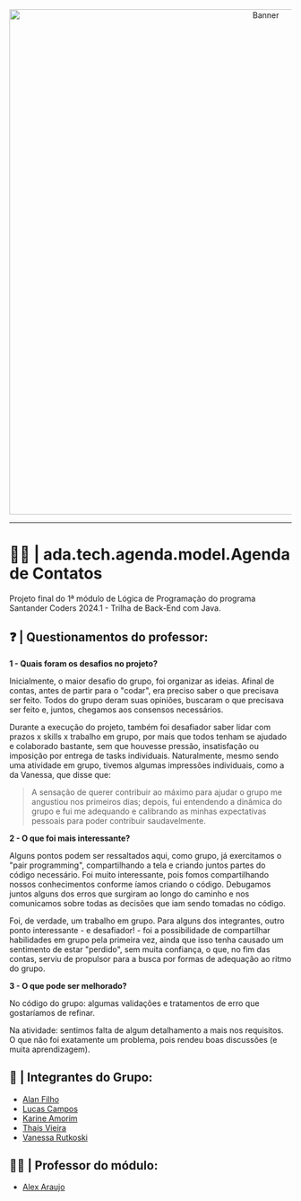 <div align="center">
 <img src="https://cdn.discordapp.com/attachments/1225623617371635745/1277702992346218547/WhatsApp_Image_2024-08-26_at_15.54.39.jpeg?ex=66ce2123&is=66cccfa3&hm=53e5ac1b9220a731b380e8364f55611422e9590936269c43bdeb315bb90c0690&" alt="Banner" width="900"/> 
</div>

---

# 🧑‍💻 | **ada.tech.agenda.model.Agenda de Contatos**

Projeto final do 1ª módulo de Lógica de Programação do programa Santander Coders 2024.1 - Trilha de Back-End com Java. 

## ❓ | **Questionamentos do professor:** 
**1 - Quais foram os desafios no projeto?**

Inicialmente, o maior desafio do grupo, foi organizar as ideias. Afinal de contas, antes de partir para o "codar", era preciso
saber o que precisava ser feito. Todos do grupo deram suas opiniões, buscaram o que precisava ser feito e, juntos, chegamos aos consensos necessários. 

Durante a execução do projeto, também foi desafiador saber lidar com prazos x skills x trabalho em grupo, por mais que todos tenham se ajudado e colaborado bastante, sem que houvesse pressão, insatisfação ou imposição por entrega de tasks individuais. Naturalmente, mesmo sendo uma atividade em grupo, tivemos algumas impressões individuais, como a da Vanessa, que disse que:

> A sensação de querer contribuir ao máximo para ajudar o grupo me
> angustiou nos primeiros dias; depois, fui entendendo a dinâmica do
> grupo e fui me adequando e calibrando as minhas expectativas pessoais
> para poder contribuir saudavelmente.

**2 - O que foi mais interessante?**

Alguns pontos podem ser ressaltados aqui, como grupo, já exercitamos o "pair programming", compartilhando a tela e criando juntos partes do código necessário. Foi muito interessante, pois fomos compartilhando nossos conhecimentos conforme íamos criando o código. 
Debugamos juntos alguns dos erros que surgiram ao longo do caminho e nos comunicamos sobre todas as decisões que iam sendo tomadas no código. 

Foi, de verdade, um trabalho em grupo.
Para alguns dos integrantes, outro ponto interessante - e desafiador! - foi a possibilidade de compartilhar habilidades em grupo pela primeira vez, ainda que isso tenha causado um sentimento de estar "perdido", sem muita confiança, o que, no fim das contas, serviu de propulsor para a busca por formas de adequação ao ritmo do grupo.

**3 - O que pode ser melhorado?**

No código do grupo: algumas validações e tratamentos de erro que gostaríamos de refinar.

Na atividade: sentimos falta de algum detalhamento a mais nos requisitos. O que não foi exatamente um problema, pois rendeu boas discussões (e muita aprendizagem).


## 👥 | **Integrantes do Grupo:**

- [Alan Filho](https://github.com/oalleeN)
- [Lucas Campos](https://github.com/lucascodebr20)
- [Karine Amorim](https://github.com/Kahmori)
- [Thaís Vieira](https://github.com/trvieira)
- [Vanessa Rutkoski](https://github.com/nessartk)

## 👨‍🏫 | **Professor do módulo:**

- [Alex Araujo](https://github.com/alexsaspbr)

